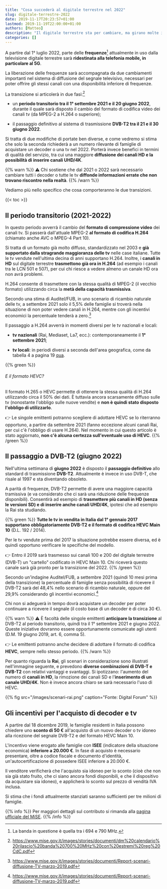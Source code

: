 ```yaml
---
title: "Cosa succederà al digitale terrestre nel 2022"
slug: digitale-terrestre-2022
date: 2019-11-17T20:23:57+01:00
lastmod: 2019-11-19T22:00:00+01:00
authors: [Matteo]
description: "Il digitale terrestre sta per cambiare, ma girano molte informazioni errate. Ecco cosa succederà con precisione e perché probabilmente non c'è da preoccuparsi."
categories: []
---
```


A partire dal 1° luglio 2022, parte delle **frequenze**[^freq] attualmente in uso dalla televisione digitale terrestre sarà **ridestinata alla telefonia mobile, in particolare al 5G**.

[^freq]: La banda in questione è quella tra i 694 e 790 MHz.

La liberazione delle frequenze sarà accompagnata da due cambiamenti importanti nel sistema di diffusione del segnale televisivo, necessari per poter offrire gli stessi canali con una disponibilità inferiore di frequenze.

La transizione si articolerà in due fasi:[^mise]

- un **periodo transitorio tra il 1° settembre 2021 e il 20 giugno 2022**, durante il quale sarà disposto il cambio del formato di codifica video dei canali tv (da MPEG-2 a H.264 o superiore);

- il passaggio definitivo al sistema di trasmissione **DVB-T2 tra il 21 e il 30 giugno 2022**.

Si tratta di due modifiche di portate ben diverse, e come vedremo si stima che solo la seconda richiederà a un numero rilevante di famiglie di acquistare un decoder o una tv nel 2022. Porterà invece benefici in termini di qualità del servizio, tra cui una maggiore **diffusione dei canali HD e la possibilità di inserire canali UHD/4K**.

{{% warn %}}
⚠️ Chi sostiene che dal 2021 o 2022 sarà necessario cambiare tutti i decoder o tutte le tv **diffonde informazioni errate che non trovano riscontro nella realtà**.
{{% /warn %}}

Vediamo più nello specifico che cosa comporteranno le due transizioni.

{{< toc >}}

## Il periodo transitorio (2021-2022)

In questo periodo avverrà il cambio del **formato di compressione video** dei canali tv. Si passerà dall'attuale MPEG-2 **al formato di codifica H.264** (chiamato anche AVC o MPEG-4 Part 10).

Si tratta di un formato già molto diffuso, standardizzato nel 2003 e **già supportato dalla stragrande maggioranza delle tv** nelle case italiane. Tutte le tv vendute nell'ultima decina di anni supportano H.264. Inoltre, i **canali in HD** sul digitale terrestre **trasmettono già ora in H.264** (ad esempio i canali tra le LCN 501 e 507), per cui chi riesce a vedere almeno un canale HD ora non avrà problemi.

H.264 consente di trasmettere con la stessa qualità di MPEG-2 (il vecchio formato) utilizzando circa la **metà della capacità trasmissiva**.

Secondo una stima di Auditel/FUB, in uno scenario di ricambio naturale delle tv, a settembre 2021 solo il 5,5% delle famiglie si troverà nella situazione di non poter vedere canali in H.264, mentre con gli incentivi economici la percentuale tenderà a zero.[^auditel]

Il passaggio a H.264 avverrà in momenti diversi per le tv nazionali e locali:

- **tv nazionali** (Rai, Mediaset, La7, ecc.): contemporaneamente il **1° settembre 2021**;

- **tv locali**: in periodi diversi a seconda dell'area geografica, come da tabella 4 a pagina 19 [qua](https://www.mise.gov.it/images/stories/documenti/dm%20calendario%20rilascio%20banda%20700%20MHz%20con%20estremi%20reg%20CdC.pdf).

{{% green %}}
###### E il formato HEVC?

Il formato H.265 o HEVC permette di ottenere la stessa qualità di H.264 utilizzando circa il 50% dei dati. È tuttavia ancora scarsamente diffuso sulle tv (nonostante l'obbligo sulle nuove vendite) e **non è quindi stato disposto l'obbligo di utilizzarlo**.

👉 Le singole emittenti potranno scegliere di adottare HEVC se lo riterranno opportuno, a partire da settembre 2021 (fanno eccezione alcuni canali Rai, per cui c'è l'obbligo di usare H.264). Nel momento in cui questo articolo è stato aggiornato, **non c'è alcuna certezza sull'eventuale uso di HEVC**.
{{% /green %}}

## Il passaggio a DVB-T2 (giugno 2022)

Nell'ultima settimana di **giugno 2022** è disposto il **passaggio definitivo** allo standard di trasmissione **DVB-T2**. Attualmente è invece in uso DVB-T, che risale al 1997 e sta diventando obsoleto.

A parità di frequenze, DVB-T2 permette di avere una maggiore capacità tramissiva (e va considerato che ci sarà una riduzione delle frequenze disponibili). Consentirà ad esempio di **trasmettere più canali in HD (senza le versioni SD) e di inserire anche canali UHD/4K**, ipotesi che ad esempio la Rai sta studiando.

{{% green %}}
**Tutte le tv in vendita in Italia dal 1° gennaio 2017 supportano obbligatoriamente DVB-T2 e il formato di codifica HEVC Main 10** (D.L. 192 / 2014).

Per le tv vendute prima del 2017 la situazione potrebbe essere diversa, ed è quindi opportuno verificare le specifiche del modello.

👉 Entro il 2019 sarà trasmesso sui canali 100 e 200 del digitale terrestre (DVB-T) un "cartello" codificato in HEVC Main 10. Chi riceverà questo canale sarà già pronto per la transizione del 2022.
{{% /green %}}

Secondo un'indagine Auditel/FUB, a settembre 2021 (quindi 10 mesi prima della transizione) la percentuale di famiglie senza possibilità di ricevere il DVB-T2 sarà del 48,4% nello scenario di ricambio naturale, oppure del 29,9% considerando gli incentivi economici.[^auditel]

Chi non si adeguerà in tempo dovrà acquistare un decoder per poter continuare a ricevere il segnale (il costo base di un decoder è di circa 30 €).

{{% warn %}}
⚠️ È facoltà delle singole emittenti **anticipare la transizione** al DVB-T2 al periodo transitorio, quindi tra il 1° settembre 2021 e giugno 2022. Queste iniziative dovranno essere opportunamente comunicate agli utenti (D.M. 19 giugno 2019, art. 6, comma 5).

👉 Le emittenti potranno anche decidere di adottare il formato di codifica **HEVC**, sempre nello stesso periodo.
{{% /warn %}}

Per quanto riguarda la **Rai**, gli scenari in considerazione sono illustrati nell'immagine seguente, e prevedono **diverse combinazioni di DVB-T e DVB-T2** con relativi vantaggi e svantaggi. Si ipotizzano: l'aumento del numero di **canali in HD**, la rimozione dei canali SD e l'**inserimento di un canale UHD/4K**. Non è invece ancora chiaro se sarà necessario l'uso di HEVC.

{{% fig src="/images/scenari-rai.png" caption="Fonte: Digital Forum" %}}

## Gli incentivi per l'acquisto di decoder e tv

A partire dal 18 dicembre 2019, le famiglie residenti in Italia possono chiedere uno **sconto di 50 €** all'acquisto di un nuovo decoder o tv idoneo alla ricezione del segnale DVB-T2 e del formato HEVC Main 10.

L'incentivo viene erogato alle famiglie con **ISEE** (indicatore della situazione economica) **inferiore a 20.000 €**. In fase di acquisto è necessario presentare, oltre a codice fiscale e documento d'identità, un'autocertificazione di possedere ISEE inferiore a 20.000 €.

Il venditore verificherà che l'acquisto sia idoneo per lo sconto (cioè che non sia già stato fruito, che ci siano ancora fondi disponibili, e che il dispositivo da acquistare sia idoneo), e applicherà lo sconto sul prezzo di vendità IVA inclusa.

Si stima che i fondi attualmente stanziati saranno sufficienti per tre milioni di famiglie.

{{% info %}}
Per maggiori dettagli sul contributo si rimanda alla [pagina ufficiale del MiSE](https://www.mise.gov.it/index.php/it/incentivi/comunicazioni/bonus-tv).
{{% /info %}}

[^mise]: https://www.mise.gov.it/images/stories/documenti/dm%20calendario%20rilascio%20banda%20700%20MHz%20con%20estremi%20reg%20CdC.pdf
[^auditel]: https://www.mise.gov.it/images/stories/documenti/Report-scenari-diffusione-TV-marzo-2019.pdf
